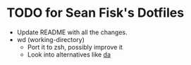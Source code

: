 TODO for Sean Fisk's Dotfiles
=============================

* Update README with all the changes.
* wd (working-directory)
    * Port it to zsh, possibly improve it
    * Look into alternatives like [da](https://github.com/nitrogoldfish/da)
